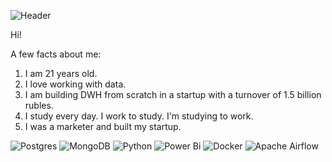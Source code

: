![Header](https://github.com/ZhDmitriy/ZhDmitriy/assets/141666797/a0369d98-09fc-413d-9b38-aeb16dec744e)

Hi!

A few facts about me:
1. I am 21 years old.
2. I love working with data.
3. I am building DWH from scratch in a startup with a turnover of 1.5 billion rubles.
4. I study every day. I work to study. I'm studying to work.
5. I was a marketer and built my startup.

![Postgres](https://img.shields.io/badge/postgres-%23316192.svg?style=for-the-badge&logo=postgresql&logoColor=white)
![MongoDB](https://img.shields.io/badge/MongoDB-%234ea94b.svg?style=for-the-badge&logo=mongodb&logoColor=white)
![Python](https://img.shields.io/badge/python-3670A0?style=for-the-badge&logo=python&logoColor=ffdd54)
![Power Bi](https://img.shields.io/badge/power_bi-F2C811?style=for-the-badge&logo=powerbi&logoColor=black)
![Docker](https://img.shields.io/badge/docker-%230db7ed.svg?style=for-the-badge&logo=docker&logoColor=white)
![Apache Airflow](https://img.shields.io/badge/Apache%20Airflow-017CEE?style=for-the-badge&logo=Apache%20Airflow&logoColor=white)
